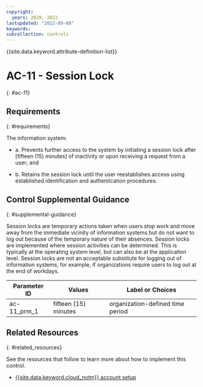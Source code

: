```yaml
---
copyright:
  years: 2020, 2022
lastupdated: "2022-09-08"
keywords: 
subcollection: controls
---
```


{{site.data.keyword.attribute-definition-list}}

# AC-11 - Session Lock
{: #ac-11}

## Requirements
{: #requirements}

The information system:

- a. Prevents further access to the system by initiating a session lock after [fifteen (15) minutes] of inactivity or upon receiving a request from a user; and

- b. Retains the session lock until the user reestablishes access using established identification and authentication procedures.

## Control Supplemental Guidance
{: #supplemental-guidance}

Session locks are temporary actions taken when users stop work and move away from the immediate vicinity of information systems but do not want to log out because of the temporary nature of their absences. Session locks are implemented where session activities can be determined. This is typically at the operating system level, but can also be at the application level. Session locks are not an acceptable substitute for logging out of information systems, for example, if organizations require users to log out at the end of workdays.

| Parameter ID | Values | Label or Choices |
|---|---|---|
| ac-11_prm_1 | fifteen (15) minutes | organization-defined time period |


## Related Resources
{: #related_resources}

See the resources that follow to learn more about how to implement this control.

- [{{site.data.keyword.cloud_notm}} account setup](/docs/framework-financial-services?topic=framework-financial-services-shared-account-setup)

